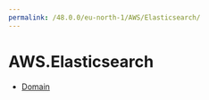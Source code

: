 ```yaml
---
permalink: /48.0.0/eu-north-1/AWS/Elasticsearch/
---
```


# AWS.Elasticsearch



* [Domain](Domain.md)